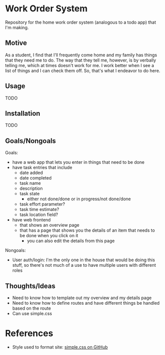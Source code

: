 # Work Order System
Repository for the home work order system (analogous to a todo app) that I'm making.

## Motive
As a student, I find that I'll frequently come home and my family has things that they need me to do.
The way that they tell me, however, is by verbally telling me, which at times doesn't work for me.
I work better when I see a list of things and I can check them off.
So, that's what I endeavor to do here.

## Usage
TODO

## Installation
TODO

## Goals/Nongoals
Goals:
- have a web app that lets you enter in things that need to be done
- have task entries that include
  - date added
  - date completed
  - task name
  - description
  - task state
    - either not done/done or in progress/not done/done
  - task effort parameter?
  - task time estimate?
  - task location field?
- have web frontend
  - that shows an overview page
  - that has a page that shows you the details of an item that needs to be done when you click on it
    - you can also edit the details from this page

Nongoals:
- User auth/login: I'm the only one in the house that would be doing this stuff,
  so there's not much of a use to have multiple users with different roles

## Thoughts/Ideas
- Need to know how to template out my overview and my details page
- Need to know how to define routes and have different things be handled based on the route
- Can use simple.css

# References
- Style used to format site:
  [simple.css on GitHub](https://github.com/kevquirk/simple.css/)
